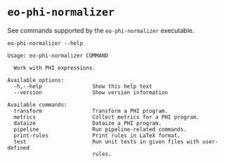# `eo-phi-normalizer`

See commands supported by the `eo-phi-normalizer` executable.

```$ as console
eo-phi-normalizer --help
```

```console
Usage: eo-phi-normalizer COMMAND

  Work with PHI expressions.

Available options:
  -h,--help                Show this help text
  --version                Show version information

Available commands:
  transform                Transform a PHI program.
  metrics                  Collect metrics for a PHI program.
  dataize                  Dataize a PHI program.
  pipeline                 Run pipeline-related commands.
  print-rules              Print rules in LaTeX format.
  test                     Run unit tests in given files with user-defined
                           rules.
```
